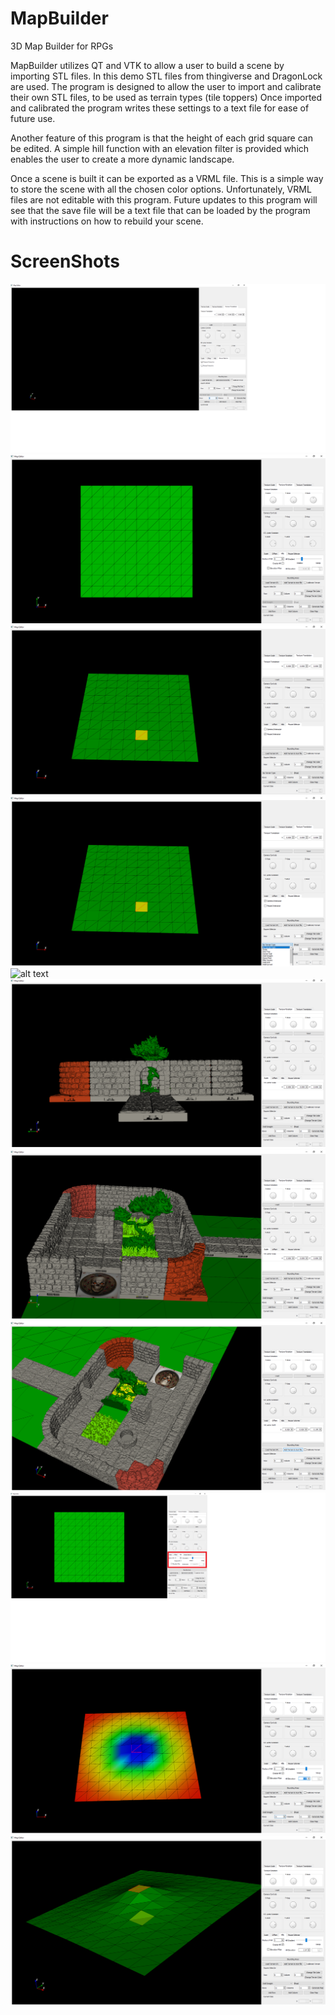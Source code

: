 # MapBuilder
3D Map Builder for RPGs

MapBuilder utilizes QT and VTK to allow a user to build a scene by importing STL files. In this demo STL files from thingiverse and DragonLock are used. The program is designed to allow the user to import and calibrate their own STL files, to be used as terrain types (tile toppers) Once imported and calibrated the program writes these settings to a text file for ease of future use.

Another feature of this program is that the height of each grid square can be edited. A simple hill function with an elevation filter is provided which enables the user to create a more dynamic landscape. 

Once a scene is built it can be exported as a VRML file. This is a simple way to store the scene with all the chosen color options. Unfortunately, VRML files are not editable with this program. Future updates to this program will see that the save file will be a text file that can be loaded by the program with instructions on how to rebuild your scene.

# ScreenShots

![alt text](https://github.com/warrior1601/MapBuilder/blob/main/screenshots/OpeningScreen.png "When the program openswe can see a large viewing field and control off to the right")
![alt text](https://github.com/warrior1601/MapBuilder/blob/main/screenshots/10x10Grid.png "When the program openswe can see a large viewing field and control off to the right")
![alt text](https://github.com/warrior1601/MapBuilder/blob/main/screenshots/MouseSelector.png "When the program openswe can see a large viewing field and control off to the right")
![alt text](https://github.com/warrior1601/MapBuilder/blob/main/screenshots/TerrainTypeDropDown.png "When the program openswe can see a large viewing field and control off to the right")
![alt text](https://github.com/warrior1601/MapBuilder/blob/main/screenshots/AddngStoneFloorAndChangingColor.png "When the program openswe can see a large viewing field and control off to the right")
![alt text](https://github.com/warrior1601/MapBuilder/blob/main/screenshots/OldMonastery.png "When the program openswe can see a large viewing field and control off to the right")
![alt text](https://github.com/warrior1601/MapBuilder/blob/main/screenshots/InfectedByBhaal.png "When the program openswe can see a large viewing field and control off to the right")
![alt text](https://github.com/warrior1601/MapBuilder/blob/main/screenshots/ChoppingDownTheTreeOfLife.png "When the program openswe can see a large viewing field and control off to the right")
![alt text](https://github.com/warrior1601/MapBuilder/blob/main/screenshots/CreatingHills.png "When the program openswe can see a large viewing field and control off to the right")
![alt text](https://github.com/warrior1601/MapBuilder/blob/main/screenshots/ElevationFilter.png "When the program openswe can see a large viewing field and control off to the right")
![alt text](https://github.com/warrior1601/MapBuilder/blob/main/screenshots/FinishedHill.png "When the program openswe can see a large viewing field and control off to the right")
